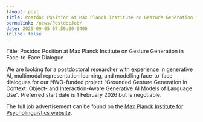 ```yaml
---
layout: post
title: Postdoc Position at Max Planck Institute on Gesture Generation in Face-to-Face Dialogue 
permalink: /news/PostdocJob/
date: 2025-09-05 07:59:00-0400
inline: false
---
```

Title: Postdoc Position at Max Planck Institute on Gesture Generation in Face-to-Face Dialogue

We are looking for a postdoctoral researcher with experience in generative AI, multimodal representation learning, and modelling face-to-face dialogues for our NWO-funded project “Grounded Gesture Generation in Context: Object- and Interaction-Aware Generative AI Models of Language Use”. Preferred start date is 1 February 2026 but is negotiable.

The full job advertisement can be found on the [Max Planck Institute for Psycholinguistics website](https://www.mpi.nl/career-education/vacancies/vacancy/postdoc-position-gesture-generation-face-face-dialogue).
